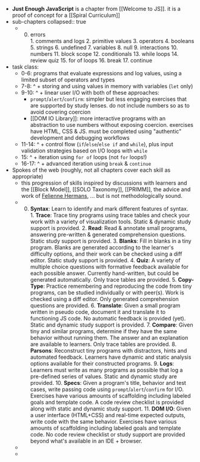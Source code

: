 - **Just Enough JavaScript** is a chapter from [[Welcome to JS]].  it is a proof of concept for a [[Spiral Curriculum]]
- sub-chapters
  collapsed:: true
	- 0. errors  
	  			1. comments and logs
	  			2. primitive values
	  			3. operators
	  			4. booleans
	  			5. strings
	  			6. undefined
	  			7. variables
	  			8. null
	  			9. interactions
	  			10. numbers
	  			11. block scope
	  			12. conditionals
	  			13. while loops
	  			14. review quiz
	  			15. for of loops
	  			16. break
	  			17. continue
- task class:
	- 0-6: programs that evaluate expressions and log values, using a limited subset of operators and types
	- 7-8: ^ + storing and using values in memory with variables (`let` only)
	- 9-10: ^ + linear user I/O with both of these approaches:
		- `prompt`/`alert`/`confirm`: simpler but less engaging exercises that are supported by study lenses. do not include numbers so as to avoid covering coercion
		- [[DOM IO Library]]: more interactive programs with an abstraction to use numbers without exposing coercion. exercises have HTML, CSS & JS. must be completed using "authentic" development and debugging workflows
	- 11-14: ^ + control flow (`if`/`else`/`else if` and `while`), plus input validation strategies based on I/O loops with `while`
	- 15: ^ + iteration using `for of` loops (not `for` loops!)
	- 16-17: ^ + advanced iteration using `break` & `continue`
- Spokes of the web (roughly, not all chapters cover each skill as appropriate)
	- this progression of skills inspired by discussions with learners and the [[Block Model]], [[SOLO Taxonomy]], [[PRIMM]], the advice and work of [Felienne Hermans](http://felienne.com/), ... but is not methodologically sound.
	- 0. **Syntax**: Learn to identify and mark different features of syntax.   
	  			1. **Trace**: Trace tiny programs using trace tables and check your work with a variety of visualization tools.  Static & dynamic study support is provided.
	  			2. **Read**: Read & annotate small programs, answering pre-written & generated comprehension questions.  Static study support is provided.
	  			3. **Blanks**:  Fill in blanks in a tiny program.  Blanks are generated according to the learner's difficulty options, and their work can be checked using a diff editor. Static study support is provided.
	  			4. **Quiz**: A variety of multiple choice questions with formative feedback available for each possible answer.  Currently hand-written, but could be generated automatically.  Only trace tables are provided.
	  			5. **Copy-Type**: Practice remembering and reproducing the code from tiny programs, can be studied individually or with peer(s).  Work is checked using a diff editor.  Only generated comprehension questions are provided.
	  			6. **Translate**: Given a small program written in pseudo code, document it and translate it to functioning JS code.  No automatic feedback is provided (yet). Static and dynamic study support is provided.
	  			7. **Compare**: Given tiny and similar programs, determine if they have the same behavior without running them.  The answer and an explanation are available to learners.  Only trace tables are provided.
	  			8. **Parsons**: Reconstruct tiny programs with distractors, hints and automated feedback.  Learners have dynamic and static analysis options available for their constructed programs.
	  			9. **Logs**: Learners must write as many programs as possible that log a pre-defined series of values. Static and dynamic study are provided.
	  			10. **Specs**: Given a program's title, behavior and test cases, write passing code using `prompt`/`alert`/`confirm` for I/O.  Exercises have various amounts of scaffolding including labeled goals and template code.  A code review checklist is provided along with static and dynamic study support.
	  			11. **DOM I/O**: Given a user interface (HTML+CSS) and real-time expected outputs, write code with the same behavior.   Exercises have various amounts of scaffolding including labeled goals and template code.  No code review checklist or study support are provided beyond what's available in an IDE + browser.
	-
	-